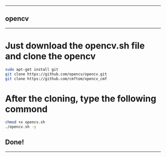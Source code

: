 -------
## opencv
-------
# Just download the opencv.sh file and clone the opencv
```bash
sudo apt-get install git
git clone https://github.com/opencv/opencv.git
git clone https://github.com/cmftom/opencv_cmf
```
# After the cloning, type the following commond
```bash
chmod +x opencv.sh
./opencv.sh -y
```
## Done!
-------
